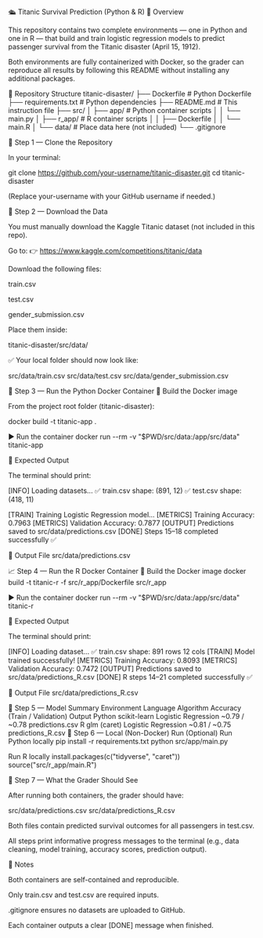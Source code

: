 🛳️ Titanic Survival Prediction (Python & R)
📘 Overview

This repository contains two complete environments — one in Python and one in R — that build and train logistic regression models to predict passenger survival from the Titanic disaster (April 15, 1912).

Both environments are fully containerized with Docker, so the grader can reproduce all results by following this README without installing any additional packages.

📁 Repository Structure
titanic-disaster/
├── Dockerfile                 # Python Dockerfile
├── requirements.txt           # Python dependencies
├── README.md                  # This instruction file
├── src/
│   ├── app/                   # Python container scripts
│   │   └── main.py
│   ├── r_app/                 # R container scripts
│   │   ├── Dockerfile
│   │   └── main.R
│   └── data/                  # Place data here (not included)
└── .gitignore

🧩 Step 1 — Clone the Repository

In your terminal:

git clone https://github.com/your-username/titanic-disaster.git
cd titanic-disaster


(Replace your-username with your GitHub username if needed.)

🧩 Step 2 — Download the Data

You must manually download the Kaggle Titanic dataset (not included in this repo).

Go to:
👉 https://www.kaggle.com/competitions/titanic/data

Download the following files:

train.csv

test.csv

gender_submission.csv

Place them inside:

titanic-disaster/src/data/


✅ Your local folder should now look like:

src/data/train.csv
src/data/test.csv
src/data/gender_submission.csv

🐍 Step 3 — Run the Python Docker Container
🧱 Build the Docker image

From the project root folder (titanic-disaster):

docker build -t titanic-app .

▶️ Run the container
docker run --rm -v "$PWD/src/data:/app/src/data" titanic-app

🧾 Expected Output

The terminal should print:

[INFO] Loading datasets...
✅ train.csv shape: (891, 12)
✅ test.csv shape: (418, 11)

[TRAIN] Training Logistic Regression model...
[METRICS] Training Accuracy: 0.7963
[METRICS] Validation Accuracy: 0.7877
[OUTPUT] Predictions saved to src/data/predictions.csv
[DONE] Steps 15–18 completed successfully ✅

📂 Output File
src/data/predictions.csv

📈 Step 4 — Run the R Docker Container
🧱 Build the Docker image
docker build -t titanic-r -f src/r_app/Dockerfile src/r_app

▶️ Run the container
docker run --rm -v "$PWD/src/data:/app/src/data" titanic-r

🧾 Expected Output

The terminal should print:

[INFO] Loading dataset...
✅ train.csv shape: 891 rows 12 cols
[TRAIN] Model trained successfully!
[METRICS] Training Accuracy:  0.8093
[METRICS] Validation Accuracy: 0.7472
[OUTPUT] Predictions saved to src/data/predictions_R.csv
[DONE] R steps 14–21 completed successfully ✅

📂 Output File
src/data/predictions_R.csv

🧮 Step 5 — Model Summary
Environment	Language	Algorithm	Accuracy (Train / Validation)	Output
Python	scikit-learn	Logistic Regression	~0.79 / ~0.78	predictions.csv
R	glm (caret)	Logistic Regression	~0.81 / ~0.75	predictions_R.csv
🧰 Step 6 — Local (Non-Docker) Run (Optional)
Run Python locally
pip install -r requirements.txt
python src/app/main.py

Run R locally
install.packages(c("tidyverse", "caret"))
source("src/r_app/main.R")

🏁 Step 7 — What the Grader Should See

After running both containers, the grader should have:

src/data/predictions.csv
src/data/predictions_R.csv


Both files contain predicted survival outcomes for all passengers in test.csv.

All steps print informative progress messages to the terminal (e.g., data cleaning, model training, accuracy scores, prediction output).

🧾 Notes

Both containers are self-contained and reproducible.

Only train.csv and test.csv are required inputs.

.gitignore ensures no datasets are uploaded to GitHub.

Each container outputs a clear [DONE] message when finished.